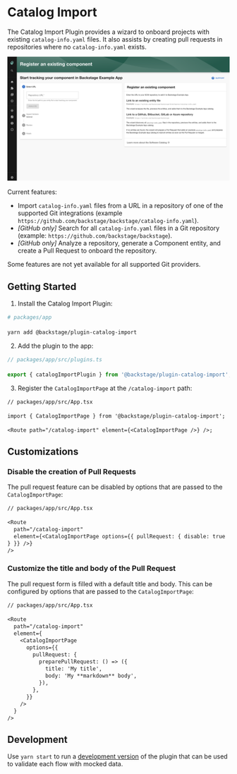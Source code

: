 # Catalog Import

The Catalog Import Plugin provides a wizard to onboard projects with existing `catalog-info.yaml` files.
It also assists by creating pull requests in repositories where no `catalog-info.yaml` exists.

![Catalog Import Plugin](./docs/catalog-import-screenshot.png)

Current features:

- Import `catalog-info.yaml` files from a URL in a repository of one of the supported Git integrations (example `https://github.com/backstage/backstage/catalog-info.yaml`).
- _[GitHub only]_ Search for all `catalog-info.yaml` files in a Git repository (example: `https://github.com/backstage/backstage`).
- _[GitHub only]_ Analyze a repository, generate a Component entity, and create a Pull Request to onboard the repository.

Some features are not yet available for all supported Git providers.

## Getting Started

1. Install the Catalog Import Plugin:

```bash
# packages/app

yarn add @backstage/plugin-catalog-import
```

2. Add the plugin to the app:

```ts
// packages/app/src/plugins.ts

export { catalogImportPlugin } from '@backstage/plugin-catalog-import';
```

3. Register the `CatalogImportPage` at the `/catalog-import` path:

```tsx
// packages/app/src/App.tsx

import { CatalogImportPage } from '@backstage/plugin-catalog-import';

<Route path="/catalog-import" element={<CatalogImportPage />} />;
```

## Customizations

### Disable the creation of Pull Requests

The pull request feature can be disabled by options that are passed to the `CatalogImportPage`:

```tsx
// packages/app/src/App.tsx

<Route
  path="/catalog-import"
  element={<CatalogImportPage options={{ pullRequest: { disable: true } }} />}
/>
```

### Customize the title and body of the Pull Request

The pull request form is filled with a default title and body.
This can be configured by options that are passed to the `CatalogImportPage`:

```tsx
// packages/app/src/App.tsx

<Route
  path="/catalog-import"
  element={
    <CatalogImportPage
      options={{
        pullRequest: {
          preparePullRequest: () => ({
            title: 'My title',
            body: 'My **markdown** body',
          }),
        },
      }}
    />
  }
/>
```

## Development

Use `yarn start` to run a [development version](./dev/index.tsx) of the plugin that can be used to validate each flow with mocked data.
